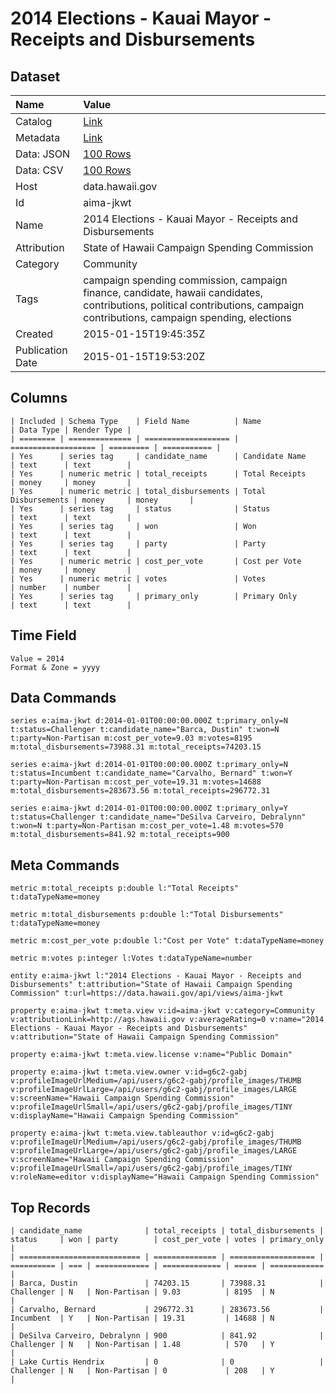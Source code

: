 # 2014 Elections - Kauai Mayor - Receipts and Disbursements

## Dataset

| Name | Value |
| :--- | :---- |
| Catalog | [Link](https://catalog.data.gov/dataset/2014-elections-kauai-mayor-receipts-and-disbursements-d5c85) |
| Metadata | [Link](https://data.hawaii.gov/api/views/aima-jkwt) |
| Data: JSON | [100 Rows](https://data.hawaii.gov/api/views/aima-jkwt/rows.json?max_rows=100) |
| Data: CSV | [100 Rows](https://data.hawaii.gov/api/views/aima-jkwt/rows.csv?max_rows=100) |
| Host | data.hawaii.gov |
| Id | aima-jkwt |
| Name | 2014 Elections - Kauai Mayor - Receipts and Disbursements |
| Attribution | State of Hawaii Campaign Spending Commission |
| Category | Community |
| Tags | campaign spending commission, campaign finance, candidate, hawaii candidates, contributions, political contributions, campaign contributions, campaign spending, elections |
| Created | 2015-01-15T19:45:35Z |
| Publication Date | 2015-01-15T19:53:20Z |

## Columns

```ls
| Included | Schema Type    | Field Name          | Name                | Data Type | Render Type |
| ======== | ============== | =================== | =================== | ========= | =========== |
| Yes      | series tag     | candidate_name      | Candidate Name      | text      | text        |
| Yes      | numeric metric | total_receipts      | Total Receipts      | money     | money       |
| Yes      | numeric metric | total_disbursements | Total Disbursements | money     | money       |
| Yes      | series tag     | status              | Status              | text      | text        |
| Yes      | series tag     | won                 | Won                 | text      | text        |
| Yes      | series tag     | party               | Party               | text      | text        |
| Yes      | numeric metric | cost_per_vote       | Cost per Vote       | money     | money       |
| Yes      | numeric metric | votes               | Votes               | number    | number      |
| Yes      | series tag     | primary_only        | Primary Only        | text      | text        |
```

## Time Field

```ls
Value = 2014
Format & Zone = yyyy
```

## Data Commands

```ls
series e:aima-jkwt d:2014-01-01T00:00:00.000Z t:primary_only=N t:status=Challenger t:candidate_name="Barca, Dustin" t:won=N t:party=Non-Partisan m:cost_per_vote=9.03 m:votes=8195 m:total_disbursements=73988.31 m:total_receipts=74203.15

series e:aima-jkwt d:2014-01-01T00:00:00.000Z t:primary_only=N t:status=Incumbent t:candidate_name="Carvalho, Bernard" t:won=Y t:party=Non-Partisan m:cost_per_vote=19.31 m:votes=14688 m:total_disbursements=283673.56 m:total_receipts=296772.31

series e:aima-jkwt d:2014-01-01T00:00:00.000Z t:primary_only=Y t:status=Challenger t:candidate_name="DeSilva Carveiro, Debralynn" t:won=N t:party=Non-Partisan m:cost_per_vote=1.48 m:votes=570 m:total_disbursements=841.92 m:total_receipts=900
```

## Meta Commands

```ls
metric m:total_receipts p:double l:"Total Receipts" t:dataTypeName=money

metric m:total_disbursements p:double l:"Total Disbursements" t:dataTypeName=money

metric m:cost_per_vote p:double l:"Cost per Vote" t:dataTypeName=money

metric m:votes p:integer l:Votes t:dataTypeName=number

entity e:aima-jkwt l:"2014 Elections - Kauai Mayor - Receipts and Disbursements" t:attribution="State of Hawaii Campaign Spending Commission" t:url=https://data.hawaii.gov/api/views/aima-jkwt

property e:aima-jkwt t:meta.view v:id=aima-jkwt v:category=Community v:attributionLink=http://ags.hawaii.gov v:averageRating=0 v:name="2014 Elections - Kauai Mayor - Receipts and Disbursements" v:attribution="State of Hawaii Campaign Spending Commission"

property e:aima-jkwt t:meta.view.license v:name="Public Domain"

property e:aima-jkwt t:meta.view.owner v:id=g6c2-gabj v:profileImageUrlMedium=/api/users/g6c2-gabj/profile_images/THUMB v:profileImageUrlLarge=/api/users/g6c2-gabj/profile_images/LARGE v:screenName="Hawaii Campaign Spending Commission" v:profileImageUrlSmall=/api/users/g6c2-gabj/profile_images/TINY v:displayName="Hawaii Campaign Spending Commission"

property e:aima-jkwt t:meta.view.tableauthor v:id=g6c2-gabj v:profileImageUrlMedium=/api/users/g6c2-gabj/profile_images/THUMB v:profileImageUrlLarge=/api/users/g6c2-gabj/profile_images/LARGE v:screenName="Hawaii Campaign Spending Commission" v:profileImageUrlSmall=/api/users/g6c2-gabj/profile_images/TINY v:roleName=editor v:displayName="Hawaii Campaign Spending Commission"
```

## Top Records

```ls
| candidate_name              | total_receipts | total_disbursements | status     | won | party        | cost_per_vote | votes | primary_only | 
| =========================== | ============== | =================== | ========== | === | ============ | ============= | ===== | ============ | 
| Barca, Dustin               | 74203.15       | 73988.31            | Challenger | N   | Non-Partisan | 9.03          | 8195  | N            | 
| Carvalho, Bernard           | 296772.31      | 283673.56           | Incumbent  | Y   | Non-Partisan | 19.31         | 14688 | N            | 
| DeSilva Carveiro, Debralynn | 900            | 841.92              | Challenger | N   | Non-Partisan | 1.48          | 570   | Y            | 
| Lake Curtis Hendrix         | 0              | 0                   | Challenger | N   | Non-Partisan | 0             | 208   | Y            | 
```